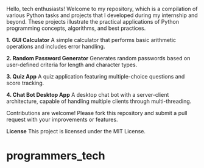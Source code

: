 Hello, tech enthusiasts! Welcome to my repository, which is a compilation of various Python tasks and projects that I developed during my internship and beyond. 
These projects illustrate the practical applications of Python programming concepts, algorithms, and best practices.

**1.** **GUI Calculator**
A simple calculator that performs basic arithmetic operations and includes error handling.

**2. Random Password Generator**
Generates random passwords based on user-defined criteria for length and character types.

**3. Quiz App**
A quiz application featuring multiple-choice questions and score tracking.

**4. Chat Bot Desktop App**
A desktop chat bot with a server-client architecture, capable of handling multiple clients through multi-threading.

Contributions are welcome! Please fork this repository and submit a pull request with your improvements or features.

**License**
This project is licensed under the MIT License.

# programmers_tech
